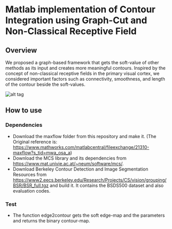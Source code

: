 # Matlab implementation of Contour Integration using Graph-Cut and Non-Classical Receptive Field

## Overview
We proposed a graph-based framework that gets the soft-value of other methods as its input and creates more meaningful contours. Inspired by the concept of non-classical receptive fields in the primary visual cortex, we considered important factors such as connectivity, smoothness, and length of the contour beside the soft-values.

![alt tag](https://github.com/z-mousavi/Contour_GraphCut/blob/main/Graphical_abstract.PNG)

## How to use
### Dependencies
* Download the maxflow folder from this repository and make it. (The Original reference is: https://www.mathworks.com/matlabcentral/fileexchange/21310-maxflow?s_tid=mwa_osa_a)
* Download the MCS library and its dependencies from https://www.mat.univie.ac.at/~neum/software/mcs/.
* Download Berkeley Contour Detection and Image Segmentation Resources from https://www2.eecs.berkeley.edu/Research/Projects/CS/vision/grouping/BSR/BSR_full.tgz and build it. It contains the BSDS500 dataset and also evaluation codes.
### Test
* The function edge2contour gets the soft edge-map and the parameters and returns the binary contour-map. 

